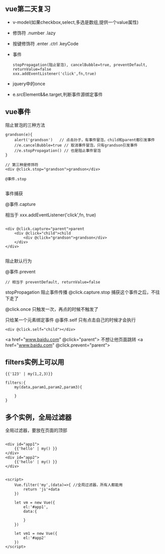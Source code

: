 ## vue第二天复习
- v-model(如果checkbox,select,多选是数组,提供一个value属性)
- 修饰符 .number .lazy
- 按键修饰符 .enter .ctrl .keyCode
- 事件
    ```
    stopPropagation(阻止冒泡), cancelBubble=true, preventDefault, returnValue=false
    xxx.addEventListener('click',fn,true)
    ```

- jquery中的once
- e.srcElement&&e.target,判断事件源绑定事件


## vue事件

阻止冒泡的三种方法

```
grandson(e){
    alert('grandson')   // 点击孙子，有事件冒泡，child和parent都引发事件
    //e.cancelBubble=true // 取消事件冒泡，只有grandson引发事件
    //e.stopPropagation() // 也是阻止事件冒泡
}

// 第三种是修饰符
<div @click.stop="grandson">grandson</div>

@事件.stop


```


事件捕获

@事件.capture

相当于 xxx.addEventListener('click',fn, true)

```

<div @click.capture="parent">parent
    <div @click="child">child
        <div @click="grandson">grandson</div>
    </div>
</div>


```

阻止默认行为

@事件.prevent

```
// 相当于 preventDefault, returnValue=false

```


stopPropagation 阻止事件传播
@click.capture.stop 捕获这个事件之后，不往下走了

@click.once 只触发一次，再点的时候不触发了

只给某一个元素绑定事件
@事件.self
只有点击自己的时候才会执行

```
<div @click.self="child"></div>

```

<a href="www.baidu.com" @click="parent"></a>
不想让他页面跳转
<a href="www.baidu.com" @click.prevent="parent"></a>



## filters实例上可以用

```
{{'123' | my(1,2,3)}}

filters:{
    my(data,param1,param2,param3){

    }
}

```

## 多个实例，全局过滤器

全局过滤器，要放在页面的顶部

```

<div id="app1">
    {{'hello' | my() }}
</div>
<div id="app2">
    {{'hello' | my() }}
</div>


<script>
    Vue.filter('my',(data)=>{ //全局过滤器，所有人都能用
        return 'js'+data
    })

    let vm = new Vue({
        el:'#app1',
        data:{

        }
    })

    let vm1 = new Vue({
        el:'#app2'
    })
</script>


```



